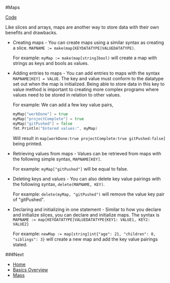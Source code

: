 #Maps

[Code](maps.go)

Like slices and arrays, maps are another way to store data with their own benefits and drawbacks.

* Creating maps - You can create maps using a similar syntax as creating a slice. `MAPNAME := make(map[KEYDATATYPE]VALUEDATATYPE)`.

	For example: `myMap := make(map[string]bool)` will create a map with strings as keys and bools as values.

* Adding entries to maps - You can add entries to maps with the syntax `MAPNAME[KEY] = VALUE`. The key and value must conform to the datatype set out when the map is initialized. Being able to store data in this key to value method is important to creating more complex programs where values need to be stored in relation to other values.

	For example: We can add a few key value pairs,
	```go
	myMap["workDone"] = true
	myMap["projectComplete"] = true
	myMap["gitPushed"] = false
	fmt.Println("Entered values:", myMap)
	```
	Will result in `map[workDone:true projectComplete:true gitPushed:false]` being printed.

* Retrieving values from maps - Values can be retrieved from maps with the following simple syntax, `MAPNAME[KEY]`.

	For example: `myMap["gitPushed"]` will be equal to false.

* Deleting keys and values - You can also delete key value pairings with the following syntax, `delete(MAPNAME, KEY)`.

	For example: `delete(myMap, "gitPushed")` will remove the value key pair of "gitPushed".

* Declaring and initializing in one statement - Similar to how you declare and initialize slices, you can declare and initialize maps. The syntax is `MAPNAME := map[KEYDATATYPE]VALUEDATATYPE{KEY1: VALUE1, KEY2: VALUE2}`

	For example: `newMap := map[string]int{"age": 21, "children": 0, "siblings": 3}` will create a new map and add the key value pairings stated.

###Next

* [Home](../../README.md)
* [Basics Overview](../basics.md)
* [Maps](../maps/maps.md)
